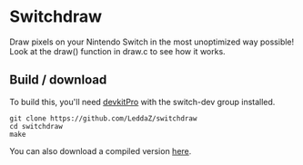 # Switchdraw

Draw pixels on your Nintendo Switch in the most unoptimized way possible! Look at the draw() function in draw.c to see how it works.

## Build / download

To build this, you'll need [devkitPro](https://devkitpro.org) with the switch-dev group installed.
```
git clone https://github.com/LeddaZ/switchdraw
cd switchdraw
make
```

You can also download a compiled version [here](https://github.com/LeddaZ/switchdraw/releases).
